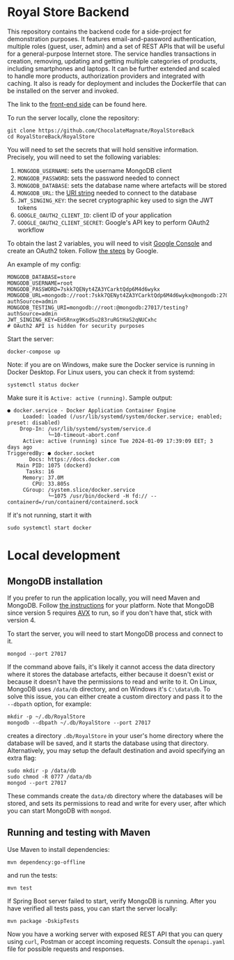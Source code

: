 # Royal Store Backend
This repository contains the backend code for a side-project 
for demonstration purposes. It features email-and-password authentication,
multiple roles (guest, user, admin) and a set of REST APIs that will be useful
for a general-purpose Internet store. The service handles transactions in creation,
removing, updating and getting multiple categories of products, including smartphones
and laptops. It can be further extended and scaled to handle more products, authorization
providers and integrated with caching. It also is ready for deployment and includes the 
Dockerfile that can be installed on the server and invoked. 

The link to the [front-end side](https://github.com/staybacc/rooting/compare) can be found here.

To run the server locally, clone the repository: 
```commandline
git clone https://github.com/ChocolateMagnate/RoyalStoreBack
cd RoyalStoreBack/RoyalStore
```
You will need to set the secrets that will hold sensitive 
information. Precisely, you will need to set the following variables:
1. `MONGODB_USERNAME`: sets the username MongoDB client
2. `MONGODB_PASSWORD`: sets the password needed to connect
3. `MONGODB_DATABASE`: sets the database name where artefacts will be stored
4. `MONGODB_URL`: the [URI string](https://www.mongodb.com/docs/manual/reference/connection-string/) needed to connect to the database
5. `JWT_SINGING_KEY`: the secret cryptographic key used to sign the JWT tokens
6. `GOOGLE_OAUTH2_CLIENT_ID`: client ID of your application
7. `GOOGLE_OAUTH2_CLIENT_SECRET`: Google's API key to perform OAuth2 workflow

To obtain the last 2 variables, you will need to visit [Google Console](https://console.google.com)
and create an OAuth2 token. Follow [the steps](https://developers.google.com/identity/protocols/oauth2)
by Google.

An example of my config:
```
MONGODB_DATABASE=store
MONGODB_USERNAME=root
MONGODB_PASSWORD=7skk7QENyt4ZA3YCarktQdp6M4d6wykx
MONGODB_URL=mongodb://root:7skk7QENyt4ZA3YCarktQdp6M4d6wykx@mongodb:27017/store?authSource=admin
MONGODB_TESTING_URI=mongodb://root:@mongodb:27017/testing?authSource=admin
JWT_SINGING_KEY=EH5Rnxg9KsdSu283ruRGtHaS2qNUCxhc
# OAuth2 API is hidden for security purposes
```
Start the server:
```commandline
docker-compose up
```

Note: if you are on Windows, make sure the Docker service is running in 
Docker Desktop. For Linux users, you can check it from systemd:
```commandline
systemctl status docker
```
Make sure it is `Active: active (running)`. Sample output:
```text
● docker.service - Docker Application Container Engine
     Loaded: loaded (/usr/lib/systemd/system/docker.service; enabled; preset: disabled)
    Drop-In: /usr/lib/systemd/system/service.d
             └─10-timeout-abort.conf
     Active: active (running) since Tue 2024-01-09 17:39:09 EET; 3 days ago
TriggeredBy: ● docker.socket
       Docs: https://docs.docker.com
   Main PID: 1075 (dockerd)
      Tasks: 16
     Memory: 37.0M
        CPU: 33.805s
     CGroup: /system.slice/docker.service
             └─1075 /usr/bin/dockerd -H fd:// --containerd=/run/containerd/containerd.sock
```
If it's not running, start it with
```commandline
sudo systemctl start docker
```
# Local development
## MongoDB installation 
If you prefer to run the application locally, you will need Maven and MongoDB.
Follow [the instructions](https://www.mongodb.com/docs/manual/installation/) for
your platform. Note that MongoDB since version 5 requires [AVX](https://en.wikipedia.org/wiki/Advanced_Vector_Extensions)
to run, so if you don't have that, stick with version 4. 

To start the server, you will need to start MongoDB process and connect to it. 
```commandline
mongod --port 27017
```
If the command above fails, it's likely it cannot access the data directory where it
stores the database artefacts, either because it doesn't exist or because it doesn't have
the permissions to read and write to it. On Linux, MongoDB uses `/data/db` directory, and on
Windows it's `C:\data\db`. To solve this issue, you can either create a custom directory 
and pass it to the `--dbpath` option, for example:
```commandline
mkdir -p ~/.db/RoyalStore
mongodb --dbpath ~/.db/RoyalStore --port 27017
```
creates a directory `.db/RoyalStore` in your user's home directory where the database will
be saved, and it starts the database using that directory. Alternatively, you may setup the 
default destination and avoid specifying an extra flag:
```commandline
sudo mkdir -p /data/db
sudo chmod -R 0777 /data/db
mongod --port 27017
```
These commands create the `data/db` directory where the databases will be stored, and sets 
its permissions to read and write for every user, after which you can start MongoDB with `mongod`.
## Running and testing with Maven
Use Maven to install dependencies:
```commandline
mvn dependency:go-offline
```
and run the tests:
```commandline
mvn test
```
If Spring Boot server failed to start, verify MongoDB
is running. After you have verified all tests pass, you
can start the server locally:
```commandline
mvn package -DskipTests
```
Now you have a working server with exposed REST API that
you can query using `curl`, Postman or accept incoming requests.
Consult the `openapi.yaml` file for possible requests and responses.